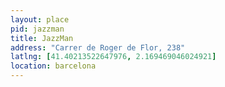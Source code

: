 ```yaml
---
layout: place
pid: jazzman
title: JazzMan
address: "Carrer de Roger de Flor, 238"
latlng: [41.40213522647976, 2.169469046024921]
location: barcelona
---
```

